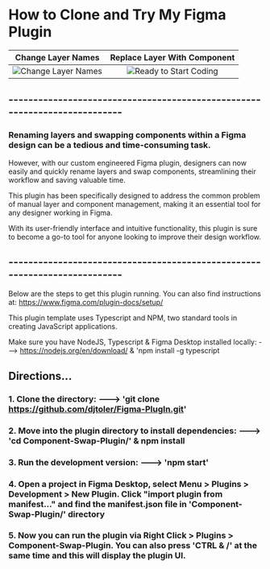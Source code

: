 # How to Clone and Try My Figma Plugin

|                                   Change Layer Names                                    |                               Replace Layer With Component                                |
| :-------------------------------------------------------------------------------------: | :---------------------------------------------------------------------------------------: |
| ![Change Layer Names](https://github.com/djtoler/Figma-PlugIn/blob/main/nameChange.gif) | ![Ready to Start Coding](https://github.com/djtoler/Figma-PlugIn/blob/main/figmaSwap.gif) |

## --------------------------------------------------------------------------

### Renaming layers and swapping components within a Figma design can be a tedious and time-consuming task.

However, with our custom engineered Figma plugin, designers can now easily and quickly rename layers and swap components, streamlining their workflow and saving valuable time.

This plugin has been specifically designed to address the common problem of manual layer and component management, making it an essential tool for any designer working in Figma.

With its user-friendly interface and intuitive functionality, this plugin is sure to become a go-to tool for anyone looking to improve their design workflow.

## --------------------------------------------------------------------------

Below are the steps to get this plugin running. You can also find instructions at: https://www.figma.com/plugin-docs/setup/

This plugin template uses Typescript and NPM, two standard tools in creating JavaScript applications.

Make sure you have NodeJS, Typescript & Figma Desktop installed locally: ---> https://nodejs.org/en/download/ & 'npm install -g typescript

## Directions...

### 1. Clone the directory: ---> 'git clone https://github.com/djtoler/Figma-PlugIn.git'

### 2. Move into the plugin directory to install dependencies: ---> 'cd Component-Swap-Plugin/' & npm install

### 3. Run the development version: ---> 'npm start'

### 4. Open a project in Figma Desktop, select Menu > Plugins > Development > New Plugin. Click "import plugin from manifest..." and find the manifest.json file in 'Component-Swap-Plugin/' directory

### 5. Now you can run the plugin via Right Click > Plugins > Component-Swap-Plugin. You can also press 'CTRL & /' at the same time and this will display the plugin UI.
